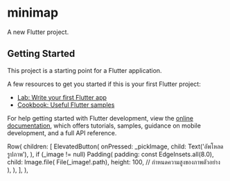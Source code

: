 # minimap

A new Flutter project.

## Getting Started

This project is a starting point for a Flutter application.

A few resources to get you started if this is your first Flutter project:

- [Lab: Write your first Flutter app](https://docs.flutter.dev/get-started/codelab)
- [Cookbook: Useful Flutter samples](https://docs.flutter.dev/cookbook)

For help getting started with Flutter development, view the
[online documentation](https://docs.flutter.dev/), which offers tutorials,
samples, guidance on mobile development, and a full API reference.

Row(
              children: [
                ElevatedButton(
                  onPressed: _pickImage,
                  child: Text('อัพโหลดรูปภาพ'),
                ),
                if (_image != null)
                  Padding(
                    padding: const EdgeInsets.all(8.0),
                    child: Image.file(
                      File(_image!.path),
                      height: 100, // กำหนดความสูงของภาพตัวอย่าง
                    ),
                  ),
              ],
            ),